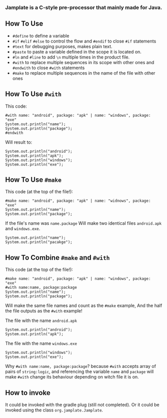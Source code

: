 ### Jamplate is a C-style pre-processor that mainly made for Java.

## How To Use
 - `#define` to define a variable
 - `#if` `#elif` `#else` to control the flow and `#endif` to close `#if` statements
 - `#text` for debugging purposes, makes plain text.
 - `#paste` to paste a variable defined in the scope it is located on. 
 - `#ln` and `#line` to add `\n` multiple times in the product file.
 - `#with` to replace multiple sequences in its scope with other ones and `#endwith` to close `#with` statements
 - `#make` to replace multiple sequences in the name of the file with other ones

## How To Use `#with`
 This code: 
 ```
 #with name: "android", package: "apk" | name: "windows", package: "exe"
 System.out.println("name");
 System.out.println("package");
 #endwith
 ```
 Will result to:
 ```
 System.out.println("android");
 System.out.println("apk");
 System.out.println("windows");
 System.out.println("exe");
 ```
 
## How To Use `#make`
 This code (at the top of the file!):
 ```
 #make name: "android", package: "apk" | name: "widnows", package: "exe"
 System.out.println("name");
 System.out.println("package");
 ```
 If the file's name was `name.package`
 Will make two identical files `android.apk` and `windows.exe`.
 ```
 System.out.println("name");
 System.out.println("pacakge");
 ```
 
## How To Combine `#make` and `#with`
 This code (at the top of the file!):
 ```
 #make name: "android", package: "apk" | name: "windows", package: "exe"
 #with name:name, package:package
 System.out.println("name");
 System.out.println("package");
 ```
 Will make the same file names and count as the `#make` example, And the half the file outputs as the `#with` example!
 
 The file with the name `android.apk`
 ```
 System.out.println("android");
 System.out.println("apk");
 ```
 
 The file with the name `windows.exe`
 ```
 System.out.println("windows");
 System.out.println("exe");
 ```
 
 Why `#with name:name, package:package`?
 because `#with` accepts array of pairs of `string:logic`, and referencing the variable `name` and `package` will make `#with` change its behaviour depending on witch file it is on.

## How to invoke
 It could be invoked with the gradle plug (still not completed). 
 Or it could be invoked using the class `org.jamplate.Jamplate`.
